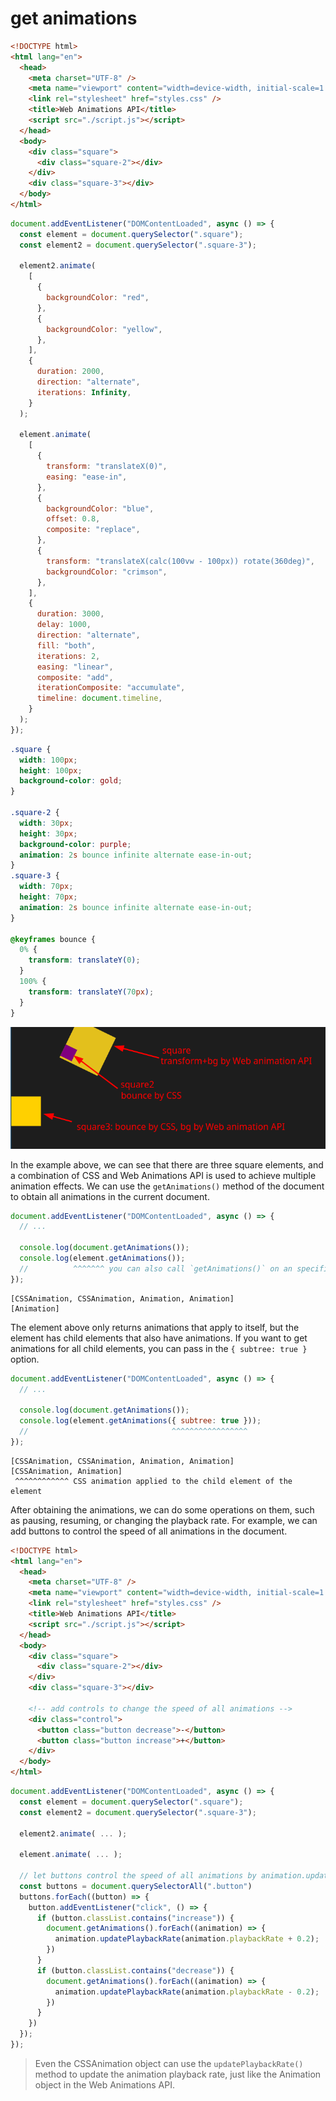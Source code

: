 # get animations

```html
<!DOCTYPE html>
<html lang="en">
  <head>
    <meta charset="UTF-8" />
    <meta name="viewport" content="width=device-width, initial-scale=1.0" />
    <link rel="stylesheet" href="styles.css" />
    <title>Web Animations API</title>
    <script src="./script.js"></script>
  </head>
  <body>
    <div class="square">
      <div class="square-2"></div>
    </div>
    <div class="square-3"></div>
  </body>
</html>
```

```js
document.addEventListener("DOMContentLoaded", async () => {
  const element = document.querySelector(".square");
  const element2 = document.querySelector(".square-3");

  element2.animate(
    [
      {
        backgroundColor: "red",
      },
      {
        backgroundColor: "yellow",
      },
    ],
    {
      duration: 2000,
      direction: "alternate",
      iterations: Infinity,
    }
  );

  element.animate(
    [
      {
        transform: "translateX(0)",
        easing: "ease-in",
      },
      {
        backgroundColor: "blue",
        offset: 0.8,
        composite: "replace",
      },
      {
        transform: "translateX(calc(100vw - 100px)) rotate(360deg)",
        backgroundColor: "crimson",
      },
    ],
    {
      duration: 3000,
      delay: 1000,
      direction: "alternate",
      fill: "both",
      iterations: 2,
      easing: "linear",
      composite: "add",
      iterationComposite: "accumulate",
      timeline: document.timeline,
    }
  );
});
```

```css
.square {
  width: 100px;
  height: 100px;
  background-color: gold;
}

.square-2 {
  width: 30px;
  height: 30px;
  background-color: purple;
  animation: 2s bounce infinite alternate ease-in-out;
}
.square-3 {
  width: 70px;
  height: 70px;
  animation: 2s bounce infinite alternate ease-in-out;
}

@keyframes bounce {
  0% {
    transform: translateY(0);
  }
  100% {
    transform: translateY(70px);
  }
}
```

![multi-animations.png](./multi-animations.png)

In the example above, we can see that there are three square elements, and a combination of CSS and Web Animations API is used to achieve multiple animation effects. We can use the `getAnimations()` method of the document to obtain all animations in the current document.

```js
document.addEventListener("DOMContentLoaded", async () => {
  // ...

  console.log(document.getAnimations());
  console.log(element.getAnimations());
  //          ^^^^^^^ you can also call `getAnimations()` on an specific element, it'll return the animations that are applied to that element.
});
```

```
[CSSAnimation, CSSAnimation, Animation, Animation]
[Animation]
```

The element above only returns animations that apply to itself, but the element has child elements that also have animations. If you want to get animations for all child elements, you can pass in the `{ subtree: true }` option.

```js
document.addEventListener("DOMContentLoaded", async () => {
  // ...

  console.log(document.getAnimations());
  console.log(element.getAnimations({ subtree: true }));
  //                                ^^^^^^^^^^^^^^^^^
});
```

```
[CSSAnimation, CSSAnimation, Animation, Animation]
[CSSAnimation, Animation]
 ^^^^^^^^^^^^ CSS animation applied to the child element of the element
```

After obtaining the animations, we can do some operations on them, such as pausing, resuming, or changing the playback rate. For example, we can add buttons to control the speed of all animations in the document.


```html
<!DOCTYPE html>
<html lang="en">
  <head>
    <meta charset="UTF-8" />
    <meta name="viewport" content="width=device-width, initial-scale=1.0" />
    <link rel="stylesheet" href="styles.css" />
    <title>Web Animations API</title>
    <script src="./script.js"></script>
  </head>
  <body>
    <div class="square">
      <div class="square-2"></div>
    </div>
    <div class="square-3"></div>

    <!-- add controls to change the speed of all animations -->
    <div class="control">
      <button class="button decrease">-</button>
      <button class="button increase">+</button>
    </div>
  </body>
</html>
```

```js
document.addEventListener("DOMContentLoaded", async () => {
  const element = document.querySelector(".square");
  const element2 = document.querySelector(".square-3");

  element2.animate( ... );

  element.animate( ... );

  // let buttons control the speed of all animations by animation.updatePlaybackRate() to change the playback rate of all animations in the document.
  const buttons = document.querySelectorAll(".button")
  buttons.forEach((button) => {
    button.addEventListener("click", () => {
      if (button.classList.contains("increase")) {
        document.getAnimations().forEach((animation) => {
          animation.updatePlaybackRate(animation.playbackRate + 0.2);
        })
      }
      if (button.classList.contains("decrease")) {
        document.getAnimations().forEach((animation) => {
          animation.updatePlaybackRate(animation.playbackRate - 0.2);
        })
      }
    })
  });
});
```

> Even the CSSAnimation object can use the `updatePlaybackRate()` method to update the animation playback rate, just like the Animation object in the Web Animations API.



